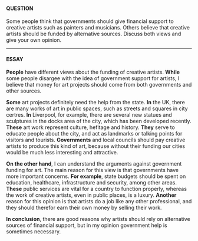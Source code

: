 #### QUESTION
Some people think that governments should give financial support to creative artists such as painters and musicians. Others believe that creative artists should be funded by alternative sources. Discuss both views and give your own opinion.
***
#### ESSAY
**People** have different views about the funding of creative artists. **While** some people disargee with the idea of government support for artists, I believe that money for art projects should come from both governments and other sources.

**Some** art projects definitely need the help from the state. **In** the UK, there are many works of art in public spaces, such as streets and squares in city certres. **In** Liverpool, for example, there are several new statues and sculptures in the docks area of the city, which has been developed recently. **These** art work represent culture, hefitage and history. **They** serve to educate people about the city, and act as landmarks or talking points for visitors and tourists. **Governments** and local councils should pay creative artists to produce this kind of art, because without their funding our cities would be much less interesting and attractive.

**On the other hand**, I can understand  the arguments against government funding for art. The main reason for this view is that governments have more important concerns. **For example**, state budgets should be spent on education, healthcare, infrastructure and security, among other areas. **These** public services are vital for a country to function properly, whereas the work of creative artists, even in public places, is a luxury. **Another** reason for this opinion is that artists do a job like any other professional, and they should therefor earn their own money by selling their work.

**In conclusion**, there are good reasons why artists should rely on alternative sources of financial support, but in my opinion government help is sometimes necessary.
